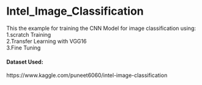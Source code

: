 # Intel_Image_Classification

This the example for training the CNN Model for image classification using: <br>
1.scratch Training <br>
2.Transfer Learning with VGG16 <br>
3.Fine Tuning <br>

<H4>Dataset Used:</h4>
https://www.kaggle.com/puneet6060/intel-image-classification


